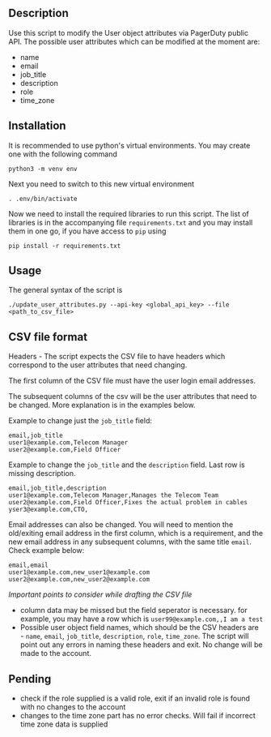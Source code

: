 ## Description

Use this script to modify the User object attributes via PagerDuty public API. The possible user attributes which can be modified at the moment are:

- name
- email
- job_title
- description
- role
- time_zone

## Installation

It is recommended to use python's virtual environments. You may create one with the following command

```
python3 -m venv env
```

Next you need to switch to this new virtual environment

```
. .env/bin/activate
```

Now we need to install the required libraries to run this script. The list of libraries is in the accompanying file `requirements.txt` and you may install them in one go, if you have access to `pip` using

```
pip install -r requirements.txt
```

## Usage

The general syntax of the script is

```
./update_user_attributes.py --api-key <global_api_key> --file <path_to_csv_file>
```

## CSV file format

Headers - The script expects the CSV file to have headers which correspond to the user attributes that need changing. 

The first column of the CSV file must have the user login email addresses.

The subsequent columns of the csv will be the user attributes that need to be changed. More explanation is in the examples below.

Example to change just the `job_title` field:

```
email,job_title
user1@example.com,Telecom Manager
user2@example.com,Field Officer
```

Example to change the `job_title` and the `description` field. Last row is missing description.

```
email,job_title,description
user1@example.com,Telecom Manager,Manages the Telecom Team
user2@example.com,Field Officer,Fixes the actual problem in cables
yser3@example.com,CTO,
```

Email addresses can also be changed. You will need to mention the old/exiting email address in the first column, which is a requirement, and the new email address in any subsequent columns, with the same title `email`. Check example below:

```
email,email
user1@example.com,new_user1@example.com
user2@example.com,new_user2@example.com
```

*Important points to consider while drafting the CSV file*

- column data may be missed but the field seperator is necessary. for example, you may have a row which is `user99@example.com,,I am a test`
- Possible user object field names, which should be the CSV headers are - `name`, `email`, `job_title`, `description`, `role`, `time_zone`. The script will point out any errors in naming these headers and exit. No change will be made to the account.

## Pending

- check if the role supplied is a valid role, exit if an invalid role is found with no changes to the account
- changes to the time zone part has no error checks. Will fail if incorrect time zone data is supplied